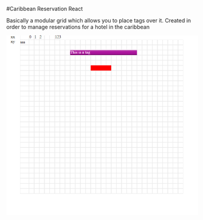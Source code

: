 #Caribbean Reservation React

Basically a modular grid which allows you to place tags over it. 
Created in order to manage reservations for a hotel in the caribbean

![Example](demo/test.gif)